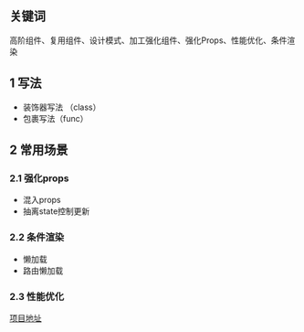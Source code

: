 ## 关键词

高阶组件、复用组件、设计模式、加工强化组件、强化Props、性能优化、条件渲染

## 1 写法

- 装饰器写法 （class）
- 包裹写法（func）

## 2 常用场景

### 2.1 强化props

- 混入props
- 抽离state控制更新

### 2.2 条件渲染

- 懒加载
- 路由懒加载

### 2.3 性能优化




[项目地址](https://codesandbox.io/s/virtuallist-jc663l?file=/src/Hoc%E8%B7%AF%E7%94%B1%E6%87%92%E5%8A%A0%E8%BD%BD/index.tsx)